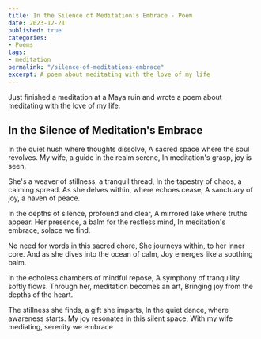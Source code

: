 ```yaml
---
title: In the Silence of Meditation's Embrace - Poem
date: 2023-12-21
published: true
categories:
- Poems
tags:
- meditation
permalink: "/silence-of-meditations-embrace"
excerpt: A poem about meditating with the love of my life
---
```

Just finished a meditation at a Maya ruin and wrote a poem about meditating with the love of my life.

## In the Silence of Meditation's Embrace

In the quiet hush where thoughts dissolve,
A sacred space where the soul revolves.
My wife, a guide in the realm serene,
In meditation's grasp, joy is seen.

She's a weaver of stillness, a tranquil thread,
In the tapestry of chaos, a calming spread.
As she delves within, where echoes cease,
A sanctuary of joy, a haven of peace.

In the depths of silence, profound and clear,
A mirrored lake where truths appear.
Her presence, a balm for the restless mind,
In meditation's embrace, solace we find.

No need for words in this sacred chore,
She journeys within, to her inner core.
And as she dives into the ocean of calm,
Joy emerges like a soothing balm.

In the echoless chambers of mindful repose,
A symphony of tranquility softly flows.
Through her, meditation becomes an art,
Bringing joy from the depths of the heart.

The stillness she finds, a gift she imparts,
In the quiet dance, where awareness starts.
My joy resonates in this silent space,
With my wife mediating, serenity we embrace